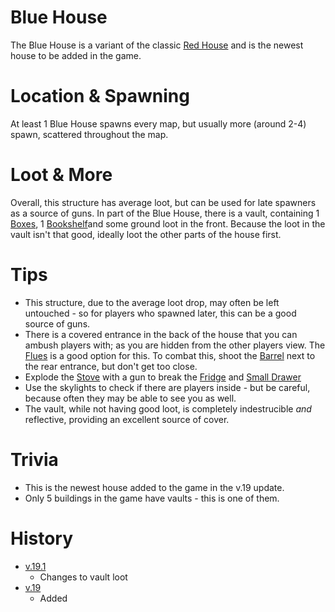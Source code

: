 # Blue House

The Blue House is a variant of the classic [Red House](/buildings/red_house) and is the newest house to be added in the game. 
# Location & Spawning
At least 1 Blue House spawns every map, but usually more (around 2-4) spawn, scattered throughout the map.
# Loot & More
Overall, this structure has average loot, but can be used for late spawners as a source of guns. 
In part of the Blue House, there is a vault, containing 1  [Boxes](/obstacles/box), 1 [Bookshelf](/obstacles/bookshelf)and some ground loot in the front. Because the loot in the vault isn't that good, ideally loot the other parts of the house first. 
 # Tips
- This structure, due to the average loot drop, may often be left untouched - so for players who spawned later, this can be a good source of guns. 
- There is a covered entrance in the back of the house that you can ambush players with; as you are hidden from the other players view. The [Flues](/guns/flues) is a good option for this. To combat this, shoot the [Barrel](/obstacles/barrel) next to the rear entrance, but don't get too close. 
- Explode the [Stove](/obstacles/stove) with a gun to break the [Fridge](/obstacles/fridge) and [Small Drawer](/obstacles/small_drawer)
- Use the skylights to check if there are players inside - but be careful, because often they may be able to see you as well. 
- The vault, while not having good loot, is completely indestrucible *and* reflective, providing an excellent source of cover.
 # Trivia
 - This is the newest house added to the game in the v.19 update. 
 - Only 5 buildings in the game have vaults - this is one of them.
# History
- [v.19.1](https://github.com/HasangerGames/suroi/releases/tag/v0.19.1)
  - Changes to vault loot
- [v.19](https://github.com/HasangerGames/suroi/releases/tag/v0.19)
  - Added
